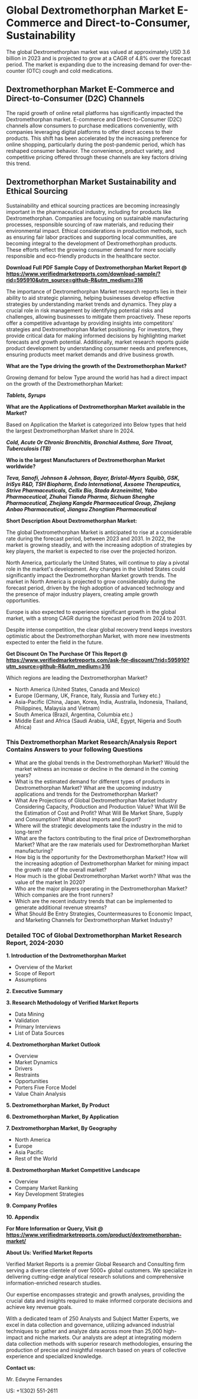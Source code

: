 <h1>Global Dextromethorphan Market E-Commerce and Direct-to-Consumer, Sustainability</h1><p class=""><p>The global Dextromethorphan market was valued at approximately USD 3.6 billion in 2023 and is projected to grow at a CAGR of 4.8% over the forecast period. The market is expanding due to the increasing demand for over-the-counter (OTC) cough and cold medications.</p><h2>Dextromethorphan Market E-Commerce and Direct-to-Consumer (D2C) Channels</h2><p>The rapid growth of online retail platforms has significantly impacted the Dextromethorphan market. E-commerce and Direct-to-Consumer (D2C) channels allow consumers to purchase medications conveniently, with companies leveraging digital platforms to offer direct access to their products. This shift has been accelerated by the increasing preference for online shopping, particularly during the post-pandemic period, which has reshaped consumer behavior. The convenience, product variety, and competitive pricing offered through these channels are key factors driving this trend.</p><h2>Dextromethorphan Market Sustainability and Ethical Sourcing</h2><p>Sustainability and ethical sourcing practices are becoming increasingly important in the pharmaceutical industry, including for products like Dextromethorphan. Companies are focusing on sustainable manufacturing processes, responsible sourcing of raw materials, and reducing their environmental impact. Ethical considerations in production methods, such as ensuring fair labor practices and supporting local communities, are becoming integral to the development of Dextromethorphan products. These efforts reflect the growing consumer demand for more socially responsible and eco-friendly products in the healthcare sector.</p></p><p class=""><strong>Download Full PDF Sample Copy of Dextromethorphan Market Report @ <a href="https://www.verifiedmarketreports.com/download-sample/?rid=595910&utm_source=github-R&utm_medium=316" target="_blank">https://www.verifiedmarketreports.com/download-sample/?rid=595910&utm_source=github-R&utm_medium=316</a></strong></p><p>The importance of&nbsp;Dextromethorphan Market research reports lies in their ability to aid strategic planning, helping businesses develop effective strategies by understanding market trends and dynamics. They play a crucial role in risk management by identifying potential risks and challenges, allowing businesses to mitigate them proactively. These reports offer a competitive advantage by providing insights into competitors' strategies and Dextromethorphan Market positioning. For investors, they provide critical data for making informed decisions by highlighting market forecasts and growth potential. Additionally, market research reports guide product development by understanding consumer needs and preferences, ensuring products meet market demands and drive business growth.</p><p><strong>What are the&nbsp;Type driving the growth of the Dextromethorphan Market?</strong></p><p id="" class="">Growing demand for below Type around the world has had a direct impact on the growth of the Dextromethorphan Market:</p><p class=""><em><strong>Tablets, Syrups</strong></em></p><p class=""><strong>What are the&nbsp;Applications&nbsp;of Dextromethorphan Market available in the Market?</strong></p><p id="" class="">Based on Application the Market is categorized into Below types that held the largest Dextromethorphan Market share In 2024.</p><p class=""><em><strong>Cold, Acute Or Chronic Bronchitis, Bronchial Asthma, Sore Throat, Tuberculosis (TB)</strong></em></p><p class=""><strong>Who is the largest Manufacturers of Dextromethorphan Market worldwide?</strong></p><p><em><strong>Teva, Sanofi, Johnson & Johnson, Bayer, Bristol-Myers Squibb, GSK, IriSys R&D, TSH Biopharm, Endo International, Axsome Therapeutics, Strive Pharmaceuticals, Cellix Bio, Stada Arzneimittel, Yabo Pharmaceutical, Zhuhai Tianda Pharma, Sichuan Shenghe Pharmaceutical, Zhejiang Kangde Pharmaceutical Group, Zhejiang Anbao Pharmaceutical, Jiangsu Zhongtian Pharmaceutical</strong></em></p><p id="" class=""><strong>Short Description About Dextromethorphan Market:</strong></p><p>The global Dextromethorphan Market is anticipated to rise at a considerable rate during the forecast period, between 2023 and 2031. In 2022, the market is growing steadily, and with the increasing adoption of strategies by key players, the market is expected to rise over the projected horizon.</p><p>North America, particularly the United States, will continue to play a pivotal role in the market's development. Any changes in the United States could significantly impact the Dextromethorphan Market growth trends. The market in North America is projected to grow considerably during the forecast period, driven by the high adoption of advanced technology and the presence of major industry players, creating ample growth opportunities.</p><p>Europe is also expected to experience significant growth in the global market, with a strong CAGR during the forecast period from 2024 to 2031.</p><p>Despite intense competition, the clear global recovery trend keeps investors optimistic about the Dextromethorphan Market, with more new investments expected to enter the field in the future.</p><p id="" class=""><strong>Get Discount On The Purchase Of This Report @ <a href="https://www.verifiedmarketreports.com/ask-for-discount/?rid=595910?utm_source=github-R&utm_medium=316" target="_blank">https://www.verifiedmarketreports.com/ask-for-discount/?rid=595910?utm_source=github-R&utm_medium=316</a></strong></p><p class="">Which regions are leading the Dextromethorphan Market?</p><ul><li>North America (United States, Canada and Mexico)</li><li>Europe (Germany, UK, France, Italy, Russia and Turkey etc.)</li><li>Asia-Pacific (China, Japan, Korea, India, Australia, Indonesia, Thailand, Philippines, Malaysia and Vietnam)</li><li>South America (Brazil, Argentina, Columbia etc.)</li><li>Middle East and Africa (Saudi Arabia, UAE, Egypt, Nigeria and South Africa)</li></ul><h3 id="" class="">This Dextromethorphan Market Research/Analysis Report Contains Answers to your following Questions</h3><ul><li>What are the global trends in the Dextromethorphan Market? Would the market witness an increase or decline in the demand in the coming years?</li><li>What is the estimated demand for different types of products in Dextromethorphan Market? What are the upcoming industry applications and trends for the Dextromethorphan Market?</li><li>What Are Projections of Global Dextromethorphan Market Industry Considering Capacity, Production and Production Value? What Will Be the Estimation of Cost and Profit? What Will Be Market Share, Supply and Consumption? What about imports and Export?</li><li>Where will the strategic developments take the industry in the mid to long-term?</li><li>What are the factors contributing to the final price of Dextromethorphan Market? What are the raw materials used for Dextromethorphan Market manufacturing?</li><li>How big is the opportunity for the Dextromethorphan Market? How will the increasing adoption of Dextromethorphan Market for mining impact the growth rate of the overall market?</li><li>How much is the global Dextromethorphan Market worth? What was the value of the market In 2020?</li><li>Who are the major players operating in the Dextromethorphan Market? Which companies are the front runners?</li><li>Which are the recent industry trends that can be implemented to generate additional revenue streams?</li><li>What Should Be Entry Strategies, Countermeasures to Economic Impact, and Marketing Channels for Dextromethorphan Market Industry?</li></ul><h3 id="" class="">Detailed TOC of Global Dextromethorphan Market Research Report, 2024-2030</h3><p id="" class=""><strong>1. Introduction of the Dextromethorphan Market</strong></p><ul><li>Overview of the Market</li><li>Scope of Report</li><li>Assumptions</li></ul><p id="" class=""><strong>2. Executive Summary</strong></p><p id="" class=""><strong>3. Research Methodology of Verified Market Reports</strong></p><ul><li>Data Mining</li><li>Validation</li><li>Primary Interviews</li><li>List of Data Sources</li></ul><p id="" class=""><strong>4. Dextromethorphan Market Outlook</strong></p><ul><li>Overview</li><li>Market Dynamics</li><li>Drivers</li><li>Restraints</li><li>Opportunities</li><li>Porters Five Force Model</li><li>Value Chain Analysis</li></ul><p id="" class=""><strong>5. Dextromethorphan Market, By Product</strong></p><p id="" class=""><strong>6. Dextromethorphan Market, By Application</strong></p><p id="" class=""><strong>7. Dextromethorphan Market, By Geography</strong></p><ul><li>North America</li><li>Europe</li><li>Asia Pacific</li><li>Rest of the World</li></ul><p id="" class=""><strong>8. Dextromethorphan Market Competitive Landscape</strong></p><ul><li>Overview</li><li>Company Market Ranking</li><li>Key Development Strategies</li></ul><p id="" class=""><strong>9. Company Profiles</strong></p><p id="" class=""><strong>10. Appendix</strong></p><p id="" class=""><strong>For More Information or Query, Visit @ <a href="https://www.verifiedmarketreports.com/product/dextromethorphan-market/" target="_blank">https://www.verifiedmarketreports.com/product/dextromethorphan-market/</a></strong></p><p id="" class=""><strong>About Us: Verified Market Reports</strong></p><p id="" class="">Verified Market Reports is a premier Global Research and Consulting firm serving a diverse clientele of over 5000+ global customers. We specialize in delivering cutting-edge analytical research solutions and comprehensive information-enriched research studies.</p><p id="" class="">Our expertise encompasses strategic and growth analyses, providing the crucial data and insights required to make informed corporate decisions and achieve key revenue goals.</p><p id="" class="">With a dedicated team of 250 Analysts and Subject Matter Experts, we excel in data collection and governance, utilizing advanced industrial techniques to gather and analyze data across more than 25,000 high-impact and niche markets. Our analysts are adept at integrating modern data collection methods with superior research methodologies, ensuring the production of precise and insightful research based on years of collective experience and specialized knowledge.</p><p id="" class=""><strong>Contact us:</strong></p><p id="" class="">Mr. Edwyne Fernandes</p><p id="" class="">US: +1(302) 551-2611</p>